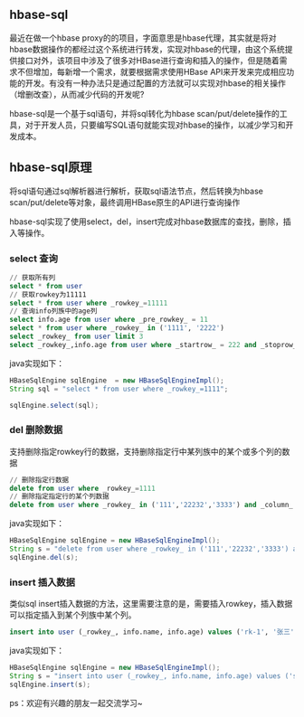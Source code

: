 ## hbase-sql
最近在做一个hbase proxy的的项目，字面意思是hbase代理，其实就是将对hbase数据操作的都经过这个系统进行转发，实现对hbase的代理，由这个系统提供接口对外，该项目中涉及了很多对HBase进行查询和插入的操作，但是随着需求不但增加，每新增一个需求，就要根据需求使用HBase API来开发来完成相应功能的开发。有没有一种办法只是通过配置的方法就可以实现对hbase的相关操作（增删改查），从而减少代码的开发呢?

hbase-sql是一个基于sql语句，并将sql转化为hbase scan/put/delete操作的工具，对于开发人员，只要编写SQL语句就能实现对hbase的操作，以减少学习和开发成本。

## hbase-sql原理
将sql语句通过sql解析器进行解析，获取sql语法节点，然后转换为hbase scan/put/delete等对象，最终调用HBase原生的API进行查询操作

hbase-sql实现了使用select，del，insert完成对hbase数据库的查找，删除，插入等操作。

### select 查询

```sql
// 获取所有列
select * from user
// 获取rowkey为11111
select * from user where _rowkey_=11111
// 查询info列族中的age列
select info.age from user where _pre_rowkey_ = 11 
select * from user where _rowkey_ in ('1111', '2222')
select _rowkey_ from user limit 3
select _rowkey_,info.age from user where _startrow_ = 222 and _stoprow_ = 333
```

java实现如下：

```java
HBaseSqlEngine sqlEngine  = new HBaseSqlEngineImpl();
String sql = "select * from user where _rowkey_=1111";

sqlEngine.select(sql);
```

### del 删除数据

支持删除指定rowkey行的数据，支持删除指定行中某列族中的某个或多个列的数据

```sql
// 删除指定行数据
delete from user where _rowkey_=1111
// 删除指定指定行的某个列数据
delete from user where _rowkey_ in ('111','22232','3333') and _column_ in ('info.name', 'info.age')
```

java实现如下：

```java
HBaseSqlEngine sqlEngine = new HBaseSqlEngineImpl();
String s = "delete from user where _rowkey_ in ('111','22232','3333') and _column_ in ('info.name', 'info.age')";
sqlEngine.del(s);
```

### insert 插入数据

类似sql insert插入数据的方法，这里需要注意的是，需要插入rowkey，插入数据可以指定插入到某个列族中某个列。

```sql
insert into user (_rowkey_, info.name, info.age) values ('rk-1', '张三', 12)
```

java实现如下：

```java
HBaseSqlEngine sqlEngine = new HBaseSqlEngineImpl();
String s = "insert into user (_rowkey_, info.name, info.age) values ('sdfdsfsd', 'fdsfsd', 12)";
sqlEngine.insert(s);
```

ps：欢迎有兴趣的朋友一起交流学习~
